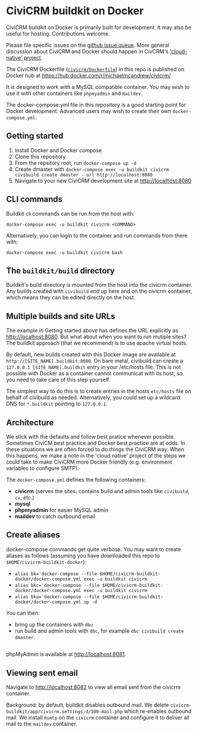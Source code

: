 # CiviCRM buildkit on Docker

CiviCRM buildkit on Docker is primarily built for development. It may also be useful for hosting. Contributions welcome.

Please file specific issues on the [github issue queue](https://github.com/michaelmcandrew/civicrm-buildkit-docker/issues). More general discussion about CiviCRM and Docker should happen in CivCRM's ['cloud-native' project](https://lab.civicrm.org/dev/cloud-native).

The CiviCRM Dockerfile ([`civicrm/Dockerfile`]('civicrm/Dockerfile')) in this repo is published on Docker hub at <https://hub.docker.com/r/michaelmcandrew/civicrm/>

It is designed to work with a MySQL compatible container. You may wish to use it with other containers like `phpmyadmin` and `maildev`.

The docker-compose.yml file in this repository is a good starting point for Docker development. Advanced users may wish to create their own `docker-compose.yml`.

## Getting started

1. Install Docker and Docker compose
2. Clone this repository
3. From the repsitory root, run `docker-compose up -d`
4. Create dmaster with `docker-compose exec -u buildkit civicrm civibuild create dmaster --url http://localhost:8080`
5. Navigate to your new CiviCRM development site at <http://localhost:8080>

## CLI commands

Buildkit cli commands can be run from the host with:

`docker-compose exec -u buildkit civicrm <COMMAND>`

Alternatively, you can login to the container and run commands from there with:

`docker-compose exec -u buildkit civicrm bash`

## The `buildkit/build` directory

Buildkit's build directory is mounted from the host into the civicrm container. Any builds created with `civibuild` end up here and on the civicrm container, which means they can be edited directly on the host.

## Multiple builds and site URLs

The example in Getting started above has defines the URL explicitly as <http://localhost:8080>. But what about when you want to run mutiple sites? The buildkit approach (that we recommend) is to use apache virtual hosts.

By default, new builds created with this Docker image are available at `http://[SITE_NAME].buildkit:8080`. On bare metal, civibuild can create a `127.0.0.1 [SITE_NAME].buildkit` entry in your /etc/hosts file. This is not possible with Docker as a container cannot communicat with its host, so you need to take care of this step yourself.

The simplest way to do this is to create entries in the hosts `etc/hosts` file on behalf of civibuild as needed. Alternatively, you could set up a wildcard DNS for `*.buildkit` pointing to `127.0.0.1`.

## Architecture

We stick with the defaults and follow best pratice whenever possible. Sometimes CiviCM best practice and Docker best practice are at odds. In these situations we are often forced to do things the CiviCRM way. When this happens, we make a note in the 'cloud native' project of the steps we could take to make CiviCRM more Docker friendly (e.g. environment variables to configure SMTP).

The `docker-compose.yml` defines the following containers:

* **civicrm** (serves the sites; contains build and admin tools like `civibuild`, `cv`, etc.)
* **mysql**
* **phpmyadmin** for easier MySQL admin
* **maildev** to catch outbound email

## Create aliases

docker-compose commands get quite verbose. You may want to create aliases as follows (assuming you have downloaded this repo to `$HOME/civicrm-buildkit-docker`):

- `alias bk='docker-compose --file $HOME/civicrm-buildkit-docker/docker-compose.yml exec -u buildkit civicrm`
- `alias bkc='docker-compose --file $HOME/civicrm-buildkit-docker/docker-compose.yml exec -u buildkit civicrm`
- `alias bku='docker-compose --file $HOME/civicrm-buildkit-docker/docker-compose.yml up -d`

You can then:

- bring up the containers with `dbu`
- run build and admin tools with `dbc`, for example `dbc civibuild create dmaster`.

##

phpMyAdmin is available at <http://localhost:8081>.

## Viewing sent email

Navigate to <http://localhost:8082> to view all email sent from the civicrm container.

Background: by default, buildkit disables outbound mail. We delete `civicrm-buildkit/app/civicrm.settings.d/100-mail.php` which re-enables outbound mail. We install `msmtp` on the `civicrm` container and configure it to deliver all mail to the `maildev` container.
